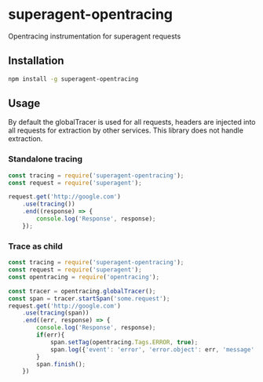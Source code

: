# superagent-opentracing
Opentracing instrumentation for superagent requests

## Installation

```bash
npm install -g superagent-opentracing
```

## Usage
By default the globalTracer is used for all requests, headers are injected into all requests for extraction by other services. This library does not handle extraction.

### Standalone tracing
```typescript
const tracing = require('superagent-opentracing');
const request = require('superagent');

request.get('http://google.com')
    .use(tracing())
    .end((response) => {
        console.log('Response', response);
    });
```

### Trace as child
```typescript
const tracing = require('superagent-opentracing');
const request = require('superagent');
const opentracing = require('opentracing');

const tracer = opentracing.globalTracer();
const span = tracer.startSpan('some.request');
request.get('http://google.com')
    .use(tracing(span))
    .end((err, response) => {
        console.log('Response', response);
        if(err){
            span.setTag(opentracing.Tags.ERROR, true);
            span.log({'event': 'error', 'error.object': err, 'message': err.message, 'stack': err.stack});
        }
        span.finish();
    })
```
